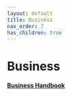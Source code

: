 ```yaml
---
layout: default
title: Business
nav_order: 7
has_children: true
---
```

# Business

**[Business Handbook](https://broadleaf-hare-6e9.notion.site/rmpurduebussinesshandbook?v=22683b1f1bfd81bcadbb000ca264dddd)**
